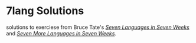 7lang Solutions
===============

solutions to exerciese from Bruce Tate's
[_Seven Languages in Seven Weeks_][7lang] and
[_Seven More Languages in Seven Weeks_][7lang-more].

[7lang]: https://pragprog.com/book/btlang/seven-languages-in-seven-weeks
[7lang-more]: https://pragprog.com/book/7lang/seven-more-languages-in-seven-weeks

